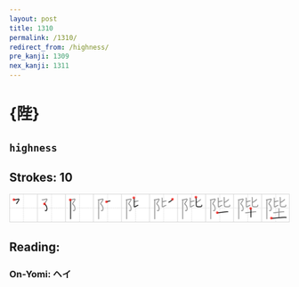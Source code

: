 ```yaml
---
layout: post
title: 1310
permalink: /1310/
redirect_from: /highness/
pre_kanji: 1309
nex_kanji: 1311
---
```


# {陛}

## `highness`

## Strokes: 10

<div class="stroke"><img src="../images/E9999B.png" /></div>

## Reading:

### On-Yomi: ヘイ
